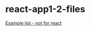 # react-app1-2-files

[Example list - not for react](https://www.csharp-console-examples.com/csharp-console/c-console-examples/)

